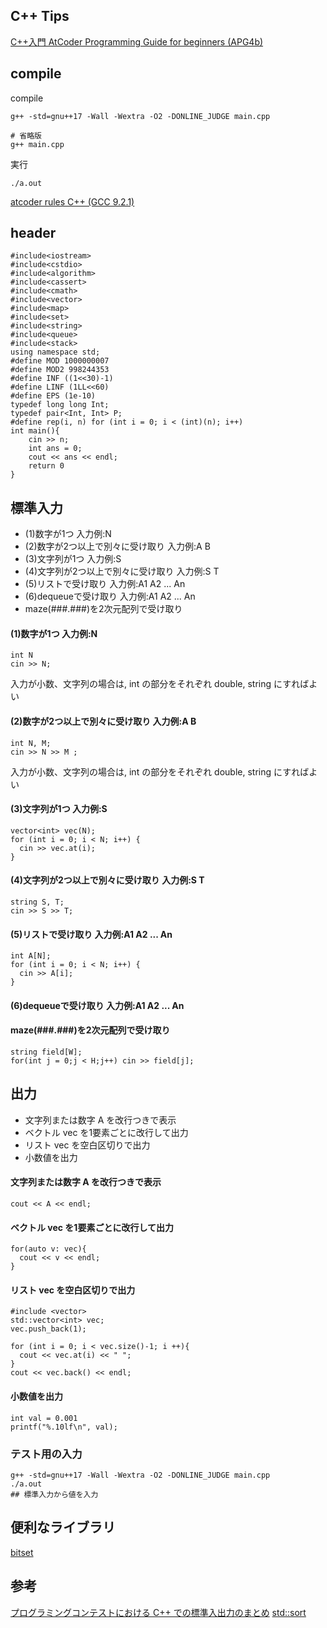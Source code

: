## C++ Tips

[C++入門 AtCoder Programming Guide for beginners (APG4b)](https://atcoder.jp/contests/APG4b)

## compile

compile

```
g++ -std=gnu++17 -Wall -Wextra -O2 -DONLINE_JUDGE main.cpp
```

```
# 省略版
g++ main.cpp
```

実行

```
./a.out
```

[atcoder rules C++ (GCC 9.2.1)](https://atcoder.jp/contests/APG4b/rules?lang=ja)

## header

```
#include<iostream>
#include<cstdio>
#include<algorithm>
#include<cassert>
#include<cmath>
#include<vector>
#include<map>
#include<set>
#include<string>
#include<queue>
#include<stack>
using namespace std;
#define MOD 1000000007
#define MOD2 998244353
#define INF ((1<<30)-1)
#define LINF (1LL<<60)
#define EPS (1e-10)
typedef long long Int;
typedef pair<Int, Int> P;
#define rep(i, n) for (int i = 0; i < (int)(n); i++)
int main(){
    cin >> n;
    int ans = 0;
    cout << ans << endl;
    return 0
}
```

## 標準入力

- (1)数字が1つ 入力例:N  
- (2)数字が2つ以上で別々に受け取り  入力例:A B  
- (3)文字列が1つ 入力例:S   
- (4)文字列が2つ以上で別々に受け取り 入力例:S T  
- (5)リストで受け取り 入力例:A1 A2 ... An  
- (6)dequeueで受け取り 入力例:A1 A2 ... An  
- maze(###.###)を2次元配列で受け取り  

#### (1)数字が1つ 入力例:N 
```
int N
cin >> N;
```
入力が小数、文字列の場合は, int の部分をそれぞれ double, string にすればよい
#### (2)数字が2つ以上で別々に受け取り  入力例:A B  
```
int N, M;  
cin >> N >> M ;
```
入力が小数、文字列の場合は, int の部分をそれぞれ double, string にすればよい
#### (3)文字列が1つ 入力例:S   
```
vector<int> vec(N);
for (int i = 0; i < N; i++) {
  cin >> vec.at(i);
}
```
  
#### (4)文字列が2つ以上で別々に受け取り 入力例:S T  
```
string S, T;  
cin >> S >> T;
```

#### (5)リストで受け取り 入力例:A1 A2 ... An  

```
int A[N];
for (int i = 0; i < N; i++) {
  cin >> A[i];
}
```

#### (6)dequeueで受け取り 入力例:A1 A2 ... An  

#### maze(###.###)を2次元配列で受け取り  
```
string field[W];
for(int j = 0;j < H;j++) cin >> field[j];
```

## 出力
- 文字列または数字 A を改行つきで表示
- ベクトル vec を1要素ごとに改行して出力
- リスト vec を空白区切りで出力
- 小数値を出力

#### 文字列または数字 A を改行つきで表示

```
cout << A << endl;
```

#### ベクトル vec を1要素ごとに改行して出力

```
for(auto v: vec){
  cout << v << endl;
}
```

#### リスト vec を空白区切りで出力

```
#include <vector>
std::vector<int> vec;
vec.push_back(1);

for (int i = 0; i < vec.size()-1; i ++){
  cout << vec.at(i) << " ";
}
cout << vec.back() << endl;
```

#### 小数値を出力

```
int val = 0.001
printf("%.10lf\n", val);
```


### テスト用の入力

```
g++ -std=gnu++17 -Wall -Wextra -O2 -DONLINE_JUDGE main.cpp
./a.out
## 標準入力から値を入力
```


## 便利なライブラリ

[bitset](https://cpprefjp.github.io/reference/bitset/bitset.html)


## 参考

[プログラミングコンテストにおける C++ での標準入出力のまとめ](https://wakabame.hatenablog.com/entry/2019/02/24/141009)
[std::sort](https://kaworu.jpn.org/cpp/std::sort#.E9.99.8D.E9.A0.86.E3.81.A7.E3.82.BD.E3.83.BC.E3.83.88.E3.81.99.E3.82.8B.E4.BE.8B)

